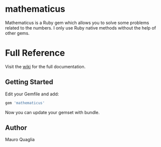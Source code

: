 # mathematicus
Mathematicus is a Ruby gem which allows you to solve some problems related to the numbers.
I only use Ruby native methods without the help of other gems.

# Full Reference
Visit the [wiki](https://github.com/MauroQuaglia/mathematicus/wiki) for the full documentation.

## Getting Started
Edit your Gemfile and add:
```ruby
gem 'mathematicus'
```
Now you can update your gemset with bundle.

## Author
Mauro Quaglia
